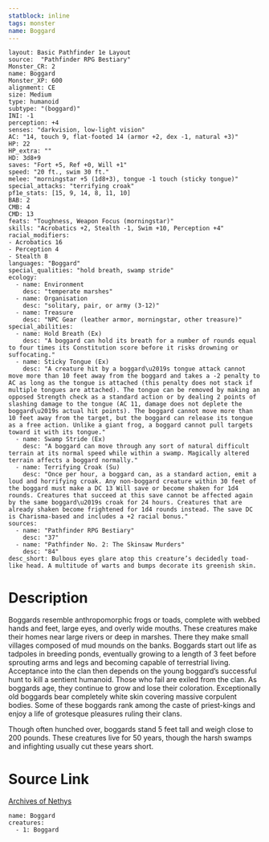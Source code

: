 ```yaml
---
statblock: inline
tags: monster
name: Boggard
---
```

```statblock
layout: Basic Pathfinder 1e Layout
source:  "Pathfinder RPG Bestiary"
Monster_CR: 2
name: Boggard
Monster_XP: 600
alignment: CE
size: Medium
type: humanoid
subtype: "(boggard)"
INI: -1
perception: +4
senses: "darkvision, low-light vision"
AC: "14, touch 9, flat-footed 14 (armor +2, dex -1, natural +3)"
HP: 22
HP_extra: ""
HD: 3d8+9
saves: "Fort +5, Ref +0, Will +1"
speed: "20 ft., swim 30 ft."
melee: "morningstar +5 (1d8+3), tongue -1 touch (sticky tongue)"
special_attacks: "terrifying croak"
pf1e_stats: [15, 9, 14, 8, 11, 10]
BAB: 2
CMB: 4
CMD: 13
feats: "Toughness, Weapon Focus (morningstar)"
skills: "Acrobatics +2, Stealth -1, Swim +10, Perception +4"
racial_modifiers:
- Acrobatics 16
- Perception 4
- Stealth 8
languages: "Boggard"
special_qualities: "hold breath, swamp stride"
ecology:
  - name: Environment
    desc: "temperate marshes"
  - name: Organisation
    desc: "solitary, pair, or army (3-12)"
  - name: Treasure
    desc: "NPC Gear (leather armor, morningstar, other treasure)"
special_abilities:
  - name: Hold Breath (Ex)
    desc: "A boggard can hold its breath for a number of rounds equal to four times its Constitution score before it risks drowning or suffocating."
  - name: Sticky Tongue (Ex)
    desc: "A creature hit by a boggard\u2019s tongue attack cannot move more than 10 feet away from the boggard and takes a -2 penalty to AC as long as the tongue is attached (this penalty does not stack if multiple tongues are attached). The tongue can be removed by making an opposed Strength check as a standard action or by dealing 2 points of slashing damage to the tongue (AC 11, damage does not deplete the boggard\u2019s actual hit points). The boggard cannot move more than 10 feet away from the target, but the boggard can release its tongue as a free action. Unlike a giant frog, a boggard cannot pull targets toward it with its tongue."
  - name: Swamp Stride (Ex)
    desc: "A boggard can move through any sort of natural difficult terrain at its normal speed while within a swamp. Magically altered terrain affects a boggard normally."
  - name: Terrifying Croak (Su)
    desc: "Once per hour, a boggard can, as a standard action, emit a loud and horrifying croak. Any non-boggard creature within 30 feet of the boggard must make a DC 13 Will save or become shaken for 1d4 rounds. Creatures that succeed at this save cannot be affected again by the same boggard\u2019s croak for 24 hours. Creatures that are already shaken become frightened for 1d4 rounds instead. The save DC is Charisma-based and includes a +2 racial bonus."
sources:
  - name: "Pathfinder RPG Bestiary"
    desc: "37"
  - name: "Pathfinder No. 2: The Skinsaw Murders"
    desc: "84"
desc_short: Bulbous eyes glare atop this creature’s decidedly toad-like head. A multitude of warts and bumps decorate its greenish skin.
```
# Description
Boggards resemble anthropomorphic frogs or toads, complete with webbed hands and feet, large eyes, and overly wide mouths. These creatures make their homes near large rivers or deep in marshes. There they make small villages composed of mud mounds on the banks. Boggards start out life as tadpoles in breeding ponds, eventually growing to a length of 3 feet before sprouting arms and legs and becoming capable of terrestrial living. Acceptance into the clan then depends on the young boggard’s successful hunt to kill a sentient humanoid. Those who fail are exiled from the clan. As boggards age, they continue to grow and lose their coloration. Exceptionally old boggards bear completely white skin covering massive corpulent bodies. Some of these boggards rank among the caste of priest-kings and enjoy a life of grotesque pleasures ruling their clans.

Though often hunched over, boggards stand 5 feet tall and weigh close to 200 pounds. These creatures live for 50 years, though the harsh swamps and infighting usually cut these years short.
# Source Link
[Archives of Nethys](https://aonprd.com/MonsterDisplay.aspx?ItemName=Boggard)
```encounter-table
name: Boggard
creatures:
  - 1: Boggard
```
